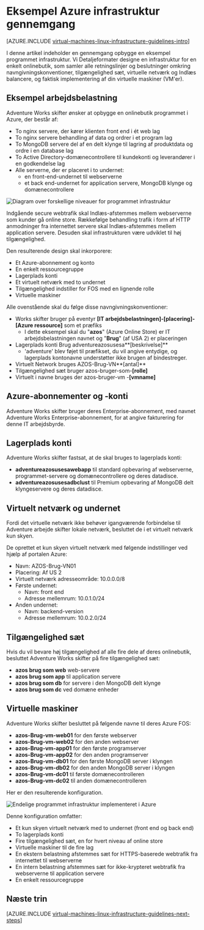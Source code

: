 <properties
    pageTitle="Eksempel infrastruktur gennemgang | Microsoft Azure"
    description="Få mere at vide om de vigtigste design og implementering retningslinjer for installation af en eksempel-infrastruktur i Azure."
    documentationCenter=""
    services="virtual-machines-linux"
    authors="iainfoulds"
    manager="timlt"
    editor=""
    tags="azure-resource-manager"/>

<tags
    ms.service="virtual-machines-linux"
    ms.workload="infrastructure-services"
    ms.tgt_pltfrm="vm-linux"
    ms.devlang="na"
    ms.topic="article"
    ms.date="09/08/2016"
    ms.author="iainfou"/>

# <a name="example-azure-infrastructure-walkthrough"></a>Eksempel Azure infrastruktur gennemgang

[AZURE.INCLUDE [virtual-machines-linux-infrastructure-guidelines-intro](../../includes/virtual-machines-linux-infrastructure-guidelines-intro.md)] 

I denne artikel indeholder en gennemgang opbygge en eksempel programmet infrastruktur. Vi Detaljeformater designe en infrastruktur for en enkelt onlinebutik, som samler alle retningslinjer og beslutninger omkring navngivningskonventioner, tilgængelighed sæt, virtuelle netværk og Indlæs balancere, og faktisk implementering af din virtuelle maskiner (VM'er).


## <a name="example-workload"></a>Eksempel arbejdsbelastning

Adventure Works skifter ønsker at opbygge en onlinebutik programmet i Azure, der består af:

- To nginx servere, der kører klienten front end i ét web lag
- To nginx servere behandling af data og ordrer i et program lag
- To MongoDB servere del af en delt klynge til lagring af produktdata og ordre i en database lag
- To Active Directory-domænecontrollere til kundekonti og leverandører i en godkendelse lag
- Alle serverne, der er placeret i to undernet:
    - en front-end-undernet til webserverne 
    - et back end-undernet for application servere, MongoDB klynge og domænecontrollere

![Diagram over forskellige niveauer for programmet infrastruktur](./media/virtual-machines-common-infrastructure-service-guidelines/example-tiers.png)

Indgående secure webtrafik skal Indlæs-afstemmes mellem webserverne som kunder gå online store. Rækkefølge behandling trafik i form af HTTP anmodninger fra internettet servere skal Indlæs-afstemmes mellem application servere. Desuden skal infrastrukturen være udviklet til høj tilgængelighed.

Den resulterende design skal inkorporere:

- Et Azure-abonnement og konto
- En enkelt ressourcegruppe
- Lagerplads konti
- Et virtuelt netværk med to undernet
- Tilgængelighed indstiller for FOS med en lignende rolle
- Virtuelle maskiner

Alle ovenstående skal du følge disse navngivningskonventioner:

- Works skifter bruger på eventyr **[IT arbejdsbelastningen]-[placering]-[Azure ressource]** som et præfiks
    - I dette eksempel skal du "**azos**" (Azure Online Store) er IT arbejdsbelastningen navnet og "**Brug**" (af USA 2) er placeringen
- Lagerplads konti Brug adventureazosusesa**[beskrivelse]**
    - 'adventure' blev føjet til præfikset, du vil angive entydige, og lagerplads kontonavne understøtter ikke brugen af bindestreger.
- Virtuelt Network bruges AZOS-Brug-VN**[antal]**
- Tilgængelighed sæt bruger azos-bruger-som-**[rolle]**
- Virtuelt i navne bruges der azos-bruger-vm -**[vmname]**


## <a name="azure-subscriptions-and-accounts"></a>Azure-abonnementer og -konti

Adventure Works skifter bruger deres Enterprise-abonnement, med navnet Adventure Works Enterprise-abonnement, for at angive fakturering for denne IT arbejdsbyrde.


## <a name="storage-accounts"></a>Lagerplads konti

Adventure Works skifter fastsat, at de skal bruges to lagerplads konti:

- **adventureazosusesawebapp** til standard opbevaring af webserverne, programmet-servere og domænecontrollere og deres datadisce.
- **adventureazosusesadbclust** til Premium opbevaring af MongoDB delt klyngeservere og deres datadisce.


## <a name="virtual-network-and-subnets"></a>Virtuelt netværk og undernet

Fordi det virtuelle netværk ikke behøver igangværende forbindelse til Adventure arbejde skifter lokale netværk, besluttet de i et virtuelt netværk kun skyen.

De oprettet et kun skyen virtuelt netværk med følgende indstillinger ved hjælp af portalen Azure:

- Navn: AZOS-Brug-VN01
- Placering: Af US 2
- Virtuelt netværk adresseområde: 10.0.0.0/8
- Første undernet:
    - Navn: front end
    - Adresse mellemrum: 10.0.1.0/24
- Anden undernet:
    - Navn: backend-version
    - Adresse mellemrum: 10.0.2.0/24


## <a name="availability-sets"></a>Tilgængelighed sæt

Hvis du vil bevare høj tilgængelighed af alle fire dele af deres onlinebutik, besluttet Adventure Works skifter på fire tilgængelighed sæt:

- **azos brug som web** web-servere
- **azos brug som app** til application servere
- **azos brug som db** for servere i den MongoDB delt klynge
- **azos brug som dc** ved domæne enheder


## <a name="virtual-machines"></a>Virtuelle maskiner

Adventure Works skifter besluttet på følgende navne til deres Azure FOS:

- **azos-Brug-vm-web01** for den første webserver
- **azos-Brug-vm-web02** for den anden webserver
- **azos-Brug-vm-app01** for den første programserver
- **azos-Brug-vm-app02** for den anden programserver
- **azos-Brug-vm-db01** for den første MongoDB server i klyngen
- **azos-Brug-vm-db02** for den anden MongoDB server i klyngen
- **azos-Brug-vm-dc01** til første domænecontrolleren
- **azos-Brug-vm-dc02** til anden domænecontrolleren

Her er den resulterende konfiguration.

![Endelige programmet infrastruktur implementeret i Azure](./media/virtual-machines-common-infrastructure-service-guidelines/example-config.png)

Denne konfiguration omfatter:

- Et kun skyen virtuelt netværk med to undernet (front end og back end)
- To lagerplads konti
- Fire tilgængelighed sæt, en for hvert niveau af online store
- Virtuelle maskiner til de fire lag
- En ekstern belastning afstemmes sæt for HTTPS-baserede webtrafik fra internettet til webserverne
- En intern belastning afstemmes sæt for ikke-krypteret webtrafik fra webserverne til application servere
- En enkelt ressourcegruppe


## <a name="next-steps"></a>Næste trin

[AZURE.INCLUDE [virtual-machines-linux-infrastructure-guidelines-next-steps](../../includes/virtual-machines-linux-infrastructure-guidelines-next-steps.md)] 